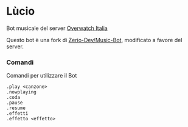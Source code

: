 
# Lùcio
Bot musicale del server [Overwatch Italia](https://discord.gg/overwatchitalia)

Questo bot è una fork di [Zerio-Dev/Music-Bot](https://github.com/ZerioDev/Music-bot), modificato a favore del server.
### Comandi
Comandi per utilizzare il Bot

```
.play <canzone>
.nowplaying
.coda
.pause 
.resume
.effetti   
.effetto <effetto>
```
